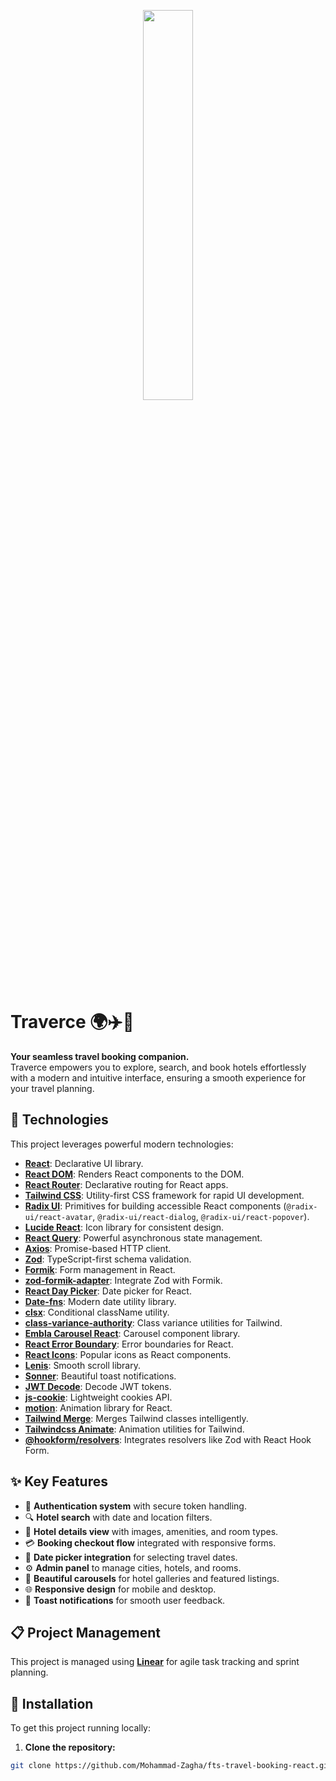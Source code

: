<p align="center">
    <img src="https://user-images.githubusercontent.com/62269745/174906068-aad23112-20fe-4ec8-877f-3ee1d9ec0a69.png#gh-dark-mode-only" width="40%">
</p>

# Traverce 🌍✈️🏨

**Your seamless travel booking companion.**  
Traverce empowers you to explore, search, and book hotels effortlessly with a modern and intuitive interface, ensuring a smooth experience for your travel planning.

## 🚀 Technologies

This project leverages powerful modern technologies:

- **[React](https://reactjs.org/)**: Declarative UI library.
- **[React DOM](https://reactjs.org/docs/react-dom.html)**: Renders React components to the DOM.
- **[React Router](https://reactrouter.com/)**: Declarative routing for React apps.
- **[Tailwind CSS](https://tailwindcss.com/)**: Utility-first CSS framework for rapid UI development.
- **[Radix UI](https://www.radix-ui.com/)**: Primitives for building accessible React components (`@radix-ui/react-avatar`, `@radix-ui/react-dialog`, `@radix-ui/react-popover`).
- **[Lucide React](https://lucide.dev/docs/lucide-react)**: Icon library for consistent design.
- **[React Query](https://tanstack.com/query/latest)**: Powerful asynchronous state management.
- **[Axios](https://axios-http.com/)**: Promise-based HTTP client.
- **[Zod](https://zod.dev/)**: TypeScript-first schema validation.
- **[Formik](https://formik.org/)**: Form management in React.
- **[zod-formik-adapter](https://github.com/colinhacks/zod-formik-adapter)**: Integrate Zod with Formik.
- **[React Day Picker](https://react-day-picker.js.org/)**: Date picker for React.
- **[Date-fns](https://date-fns.org/)**: Modern date utility library.
- **[clsx](https://www.npmjs.com/package/clsx)**: Conditional className utility.
- **[class-variance-authority](https://cva.style/)**: Class variance utilities for Tailwind.
- **[Embla Carousel React](https://www.embla-carousel.com/)**: Carousel component library.
- **[React Error Boundary](https://www.npmjs.com/package/react-error-boundary)**: Error boundaries for React.
- **[React Icons](https://react-icons.github.io/react-icons/)**: Popular icons as React components.
- **[Lenis](https://github.com/studio-freight/lenis)**: Smooth scroll library.
- **[Sonner](https://sonner.emilkowal.ski/)**: Beautiful toast notifications.
- **[JWT Decode](https://github.com/auth0/jwt-decode)**: Decode JWT tokens.
- **[js-cookie](https://github.com/js-cookie/js-cookie)**: Lightweight cookies API.
- **[motion](https://motion.dev/)**: Animation library for React.
- **[Tailwind Merge](https://github.com/dcastil/tailwind-merge)**: Merges Tailwind classes intelligently.
- **[Tailwindcss Animate](https://github.com/jamiebuilds/tailwindcss-animate)**: Animation utilities for Tailwind.
- **[@hookform/resolvers](https://react-hook-form.com/docs/useform/#resolver)**: Integrates resolvers like Zod with React Hook Form.

## ✨ Key Features

- 🔑 **Authentication system** with secure token handling.
- 🔍 **Hotel search** with date and location filters.
- 🏨 **Hotel details view** with images, amenities, and room types.
- 💳 **Booking checkout flow** integrated with responsive forms.
- 📅 **Date picker integration** for selecting travel dates.
- ⚙️ **Admin panel** to manage cities, hotels, and rooms.
- 🎨 **Beautiful carousels** for hotel galleries and featured listings.
- 🌐 **Responsive design** for mobile and desktop.
- 💬 **Toast notifications** for smooth user feedback.

## 📋 Project Management

This project is managed using **[Linear](https://linear.app)** for agile task tracking and sprint planning.

## 💾 Installation

To get this project running locally:

1. **Clone the repository:**

```bash
git clone https://github.com/Mohammad-Zagha/fts-travel-booking-react.git
```
